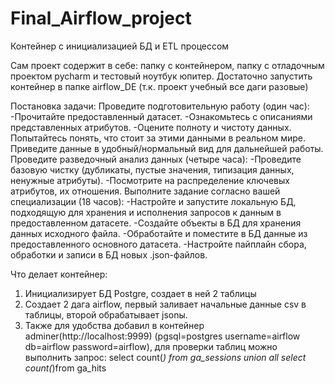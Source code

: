 # Final_Airflow_project
Контейнер с инициализацией БД и ETL процессом

Сам проект содержит в себе: папку с контейнером, папку с отладочным проектом pycharm и тестовый ноутбук юпитер.
Достаточно запустить контейнер в папке airflow_DE (т.к. проект учебный все даги разовые)

Постановка задачи:
Проведите подготовительную работу (один час):
-Прочитайте предоставленный датасет.
-Ознакомьтесь с описаниями представленных атрибутов.
-Оцените полноту и чистоту данных. Попытайтесь понять, что стоит за этими данными в реальном мире. Приведите данные в удобный/нормальный вид для дальнейшей работы.
Проведите разведочный анализ данных (четыре часа):
  -Проведите базовую чистку (дубликаты, пустые значения, типизация данных, ненужные атрибуты).
  -Посмотрите на распределение ключевых атрибутов, их отношения.
Выполните задание согласно вашей специализации (18 часов):
  -Настройте и запустите локальную БД, подходящую для хранения и исполнения запросов к данным в предоставленном датасете.
  -Создайте объекты в БД для хранения данных исходного файла.
  -Обработайте и поместите в БД данные из предоставленного основного датасета.
  -Настройте пайплайн сбора, обработки и записи в БД новых .json-файлов. 

Что делает контейнер:
1. Инициализирует БД Postgre, создает в ней 2 таблицы
2. Создает 2 дага airflow, первый заливает начальные данные csv в таблицы, второй обрабатывает jsonы.
3. Также для удобства добавил в контейнер adminer(http://localhost:9999) (pgsql=postgres username=airflow db=airflow password=airflow), для проверки таблиц можно выполнить запрос:
  select count(*) from ga_sessions
  union all
  select count(*)from ga_hits

